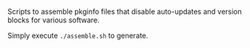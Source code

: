 Scripts to assemble pkginfo files that disable auto-updates and version blocks for various software.

Simply execute `./assemble.sh` to generate.
